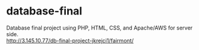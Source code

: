 # database-final
Database final project using PHP, HTML, CSS, and Apache/AWS for server side.  
http://3.145.10.77/db-final-project-jkrejci1/fairmont/
